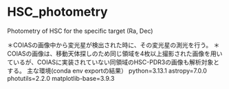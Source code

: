 # HSC_photometry
Photometry of HSC for the specific target (Ra, Dec)

＊COIASの画像中から変光星が検出された時に、その変光星の測光を行う。
＊COIASの画像は、移動天体探しのため同じ領域を4枚以上撮影された画像を用いているが、COIASに実装されていない同領域のHSC-PDR3の画像も解析対象とする。
主な環境(conda env exportの結果）
python=3.13.1
astropy=7.0.0
photutils=2.2.0
matplotlib-base=3.9.3

